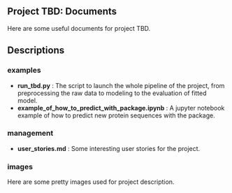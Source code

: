 ## Project TBD: Documents

Here are some useful documents for project TBD.


## Descriptions

### examples

* __run_tbd.py__	: The script to launch the whole pipeline of the project, from preprocessing the raw data to modeling to the evaluation of fitted model.
* __example_of_how_to_predict_with_package.ipynb__	: A jupyter notebook example of how to predict new protein sequences with the package.

### management

* __user_stories.md__	: Some interesting user stories for the project.

### images

Here are some pretty images used for project description.
